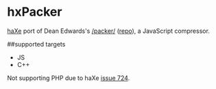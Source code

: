 # hxPacker
[haXe](http://haxe.org/) port of Dean Edwards's [/packer/](http://dean.edwards.name/packer/) ([repo](http://code.google.com/p/base2/source/browse/#svn%2Ftrunk%2Fsrc%2Fapps%2Fpacker)), a JavaScript compressor.

##supported targets
* JS
* C++

Not supporting PHP due to haXe [issue 724](http://code.google.com/p/haxe/issues/detail?id=724).